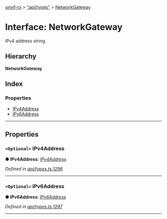 [onvif-rx](../README.md) > ["api/types"](../modules/_api_types_.md) > [NetworkGateway](../interfaces/_api_types_.networkgateway.md)

# Interface: NetworkGateway

IPv4 address string.

## Hierarchy

**NetworkGateway**

## Index

### Properties

* [IPv4Address](_api_types_.networkgateway.md#ipv4address)
* [IPv6Address](_api_types_.networkgateway.md#ipv6address)

---

## Properties

<a id="ipv4address"></a>

### `<Optional>` IPv4Address

**● IPv4Address**: *[IPv4Address](_api_types_.networkgateway.md#ipv4address)*

*Defined in [api/types.ts:1296](https://github.com/patrickmichalina/onvif-rx/blob/3ab1739/src/api/types.ts#L1296)*

___
<a id="ipv6address"></a>

### `<Optional>` IPv6Address

**● IPv6Address**: *[IPv6Address](_api_types_.networkgateway.md#ipv6address)*

*Defined in [api/types.ts:1297](https://github.com/patrickmichalina/onvif-rx/blob/3ab1739/src/api/types.ts#L1297)*

___

